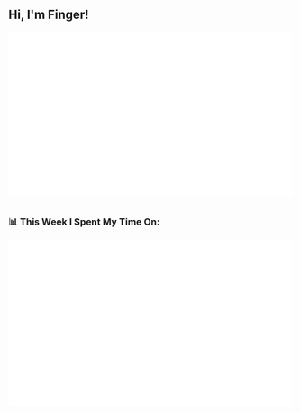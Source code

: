 <h2> Hi, I'm Finger!</h2>

<img align="right" src="https://raw.githubusercontent.com/spianmo/github-stats/master/generated/overview.svg#gh-light-mode-only">

<!-- <img align="right" height="160em" src="https://github-readme-stats-eight-theta.vercel.app/api/top-langs/?username=spianmo&layout=compact&langs_count=8&theme=algolia"/>	 -->
	
```go
package main

type Me struct {
	Name   string
	Job    string
	Code   string
	Skills string
}

func main() {
	me := &Me{
		Name:   "Finger",
		Job:    "Client-side Engineer",
		Code:   "Java, Kotlin, C#, Rust and C++ and Others",
		Skills: "Android, Security, Cross-platform client, NLP, CV, ASR ^o^",
	}
	_ = me
}
```


<h3>📊 This Week I Spent My Time On:</h3>
<img align='right' src="https://raw.githubusercontent.com/spianmo/github-stats/master/generated/languages.svg#gh-light-mode-only">

<!--START_SECTION:waka-->

```txt
Kotlin            11 hrs 54 mins  ██████████▒░░░░░░░░░░░░░░   41.12 %
Vue.js            7 hrs 30 mins   ██████▒░░░░░░░░░░░░░░░░░░   25.94 %
Java              3 hrs 26 mins   ███░░░░░░░░░░░░░░░░░░░░░░   11.87 %
Python            1 hr 45 mins    █▓░░░░░░░░░░░░░░░░░░░░░░░   06.05 %
XML               1 hr 22 mins    █▒░░░░░░░░░░░░░░░░░░░░░░░   04.75 %
```

<!--END_SECTION:waka-->
